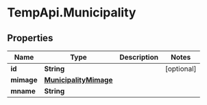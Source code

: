 # TempApi.Municipality

## Properties

Name | Type | Description | Notes
------------ | ------------- | ------------- | -------------
**id** | **String** |  | [optional] 
**mimage** | [**MunicipalityMimage**](MunicipalityMimage.md) |  | 
**mname** | **String** |  | 


